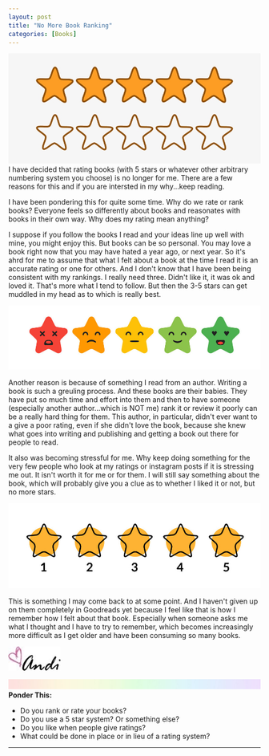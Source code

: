 ```yaml
---
layout: post
title: "No More Book Ranking"
categories: [Books]
---
```

![stars](/images/stars.png)
I have decided that rating books (with 5 stars or whatever other arbitrary numbering system you choose) is no longer for me. There are a few reasons for this and if you are intersted in my why...keep reading.

I have been pondering this for quite some time. Why do we rate or rank books? Everyone feels so differently about books and reasonates with books in their own way. Why does my rating mean anything?

I suppose if you follow the books I read and your ideas line up well with mine, you might enjoy this. But books can be so personal. You may love a book right now that you may have hated a year ago, or next year. So it's ahrd for me to assume that what I felt about a book at the time I read it is an accurate rating or one for others. And I don't know that I have been being consistent with my rankings. I really need three. Didn't like it, it was ok and loved it. That's more what I tend to follow. But then the 3-5 stars can get muddled in my head as to which is really best.

![stars](/images/stars4.jpeg)

Another reason is because of something I read from an author. Writing a book is such a greuling process. And these books are their babies. They have put so much time and effort into them and then to have someone (especially another author...which is NOT me) rank it or review it poorly can be a really hard thing for them. This author, in particular, didn't ever want to a give a poor rating, even if she didn't love the book, because she knew what goes into writing and publishing and getting a book out there for people to read.

It also was becoming stressful for me. Why keep doing something for the very few people who look at my ratings or instagram posts if it is stressing me out. It isn't worth it for me or for them. I will still say something about the book, which will probably give you a clue as to whether I liked it or not, but no more stars.

![stars](/images/stars3.jpeg)

This is something I may come back to at some point. And I haven't given up on them completely in Goodreads yet because I feel like that is how I remember how I felt about that book. Especially when someone asks me what I thought and I have to try to remember, which becomes increasingly more difficult as I get older and have been consuming so many books.

![Andi](/images/andi.jpg)

![header](/images/SkinnyRainbow.jpg)
**Ponder This:**
- Do you rank or rate your books? 
- Do you use a 5 star system? Or something else?
- Do you like when people give ratings?
- What could be done in place or in lieu of a rating system?

----